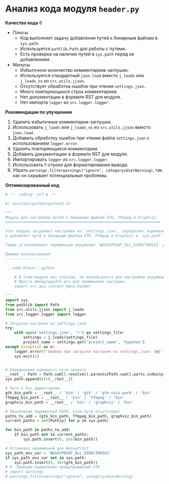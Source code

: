 # Анализ кода модуля `header.py`

**Качество кода**
6
-  Плюсы
    - Код выполняет задачу добавления путей к бинарным файлам в `sys.path`.
    - Используется `pathlib.Path` для работы с путями.
    - Есть проверка на наличие путей в `sys.path` перед их добавлением.
-  Минусы
    - Избыточное количество комментариев-заглушек.
    - Используется стандартный `json.load` вместо `j_loads` или `j_loads_ns` из `src.utils.jjson`.
    - Отсутствует обработка ошибок при чтении `settings.json`.
    - Много повторяющихся строк комментариев.
    - Нет документации в формате RST для модуля.
    - Нет импорта `logger` из `src.logger.logger`.

**Рекомендации по улучшению**

1.  Удалить избыточные комментарии-заглушки.
2.  Использовать `j_loads` или `j_loads_ns` из `src.utils.jjson` вместо `json.load`.
3.  Добавить обработку ошибок при чтении файла `settings.json` с использованием `logger.error`.
4.  Удалить повторяющиеся комментарии.
5.  Добавить документацию в формате RST для модуля.
6.  Импортировать `logger` из `src.logger.logger`.
7.  Использовать f-строки для форматирования вывода.
8.  Убрать `warnings.filterwarnings("ignore", category=UserWarning)`, так как он скрывает потенциальные проблемы.

**Оптимизированный код**

```python
# -*- coding: utf-8 -*-

#! venv/bin/python/python3.12

"""
Модуль для настройки путей к бинарным файлам GTK, FFmpeg и Graphviz.
=====================================================================

Этот модуль загружает настройки из `settings.json`, определяет корневой путь проекта
и добавляет пути к бинарным файлам GTK, FFmpeg и Graphviz в `sys.path`.

Также устанавливает переменную окружения `WEASYPRINT_DLL_DIRECTORIES` для WeasyPrint.

Пример использования
--------------------

.. code-block:: python

    # В этом модуле нет классов, он используется для настройки окружения.
    # Просто импортируйте его для применения настроек.
    import src.gui.context_menu.header

"""
import sys
from pathlib import Path
from src.utils.jjson import j_loads
from src.logger.logger import logger

# Загрузка настроек из settings.json
try:
    with open('settings.json', 'r') as settings_file:
        settings = j_loads(settings_file)
        project_name = settings.get('project_name', 'hypotez')
except Exception as e:
    logger.error(f'Ошибка при загрузке настроек из settings.json: {e}')
    sys.exit(1)


# Определение корневого пути проекта
__root__: Path = Path.cwd().resolve().parents[Path.cwd().parts.index(project_name)]
sys.path.append(str(__root__))

# Пути к bin директориям
gtk_bin_path = __root__ / 'bin' / 'gtk' / 'gtk-nsis-pack' / 'bin'
ffmpeg_bin_path = __root__ / 'bin' / 'ffmpeg' / 'bin'
graphviz_bin_path = __root__ / 'bin' / 'graphviz' / 'bin'

# Обновление переменной PATH, если пути отсутствуют
paths_to_add = [gtk_bin_path, ffmpeg_bin_path, graphviz_bin_path]
current_paths = set(Path(p) for p in sys.path)

for bin_path in paths_to_add:
    if bin_path not in current_paths:
        sys.path.insert(0, str(bin_path))

# Установка переменной для WeasyPrint
sys_path_env_var = 'WEASYPRINT_DLL_DIRECTORIES'
if sys_path_env_var not in sys.path:
    sys.path.insert(0, str(gtk_bin_path))
# #  Убираем подавление предупреждений GTK
# import warnings
# warnings.filterwarnings("ignore", category=UserWarning)
```